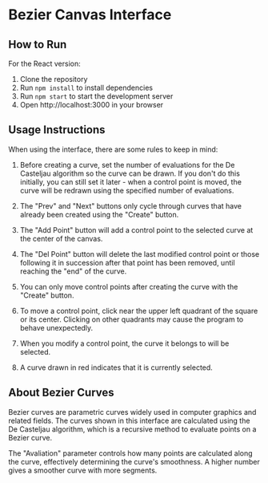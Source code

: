 # Bezier Canvas Interface

## How to Run
For the React version:
1. Clone the repository
2. Run `npm install` to install dependencies
3. Run `npm start` to start the development server
4. Open http://localhost:3000 in your browser

## Usage Instructions
When using the interface, there are some rules to keep in mind:

1. Before creating a curve, set the number of evaluations for the De Casteljau algorithm so the curve can be drawn. If you don't do this initially, you can still set it later - when a control point is moved, the curve will be redrawn using the specified number of evaluations.

2. The "Prev" and "Next" buttons only cycle through curves that have already been created using the "Create" button.

3. The "Add Point" button will add a control point to the selected curve at the center of the canvas.

4. The "Del Point" button will delete the last modified control point or those following it in succession after that point has been removed, until reaching the "end" of the curve.

5. You can only move control points after creating the curve with the "Create" button.

6. To move a control point, click near the upper left quadrant of the square or its center. Clicking on other quadrants may cause the program to behave unexpectedly.

7. When you modify a control point, the curve it belongs to will be selected.

8. A curve drawn in red indicates that it is currently selected.

## About Bezier Curves
Bezier curves are parametric curves widely used in computer graphics and related fields. The curves shown in this interface are calculated using the De Casteljau algorithm, which is a recursive method to evaluate points on a Bezier curve.

The "Avaliation" parameter controls how many points are calculated along the curve, effectively determining the curve's smoothness. A higher number gives a smoother curve with more segments.
